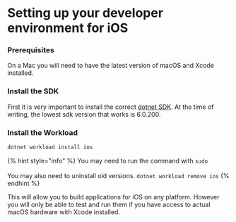 # Setting up your developer environment for iOS

### Prerequisites&#x20;

On a Mac you will need to have the latest version of macOS and Xcode installed.

### Install the SDK

First it is very important to install the correct [dotnet SDK](https://dotnet.microsoft.com/en-us/download/dotnet/6.0). At the time of writing, the lowest sdk version that works is 6.0.200.

### Install the Workload

```bash
dotnet workload install ios
```

{% hint style="info" %}
You may need to run the command with `sudo`\
\
You may also need to uninstall old versions. `dotnet workload remove ios`
{% endhint %}

This will allow you to build applications for iOS on any platform. However you will only be able to test and run them if you have access to actual macOS hardware with Xcode installed.
